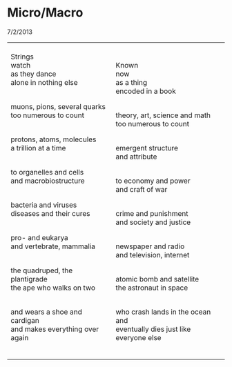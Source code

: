 Micro/Macro
===========

7/2/2013

<table>
<tr>
<td>
<br>
Strings<br>
watch<br>
as they dance<br>
alone in nothing else<br><br>

muons, pions, several quarks<br>
too numerous to count<br><br>

protons, atoms, molecules<br>
a trillion at a time<br><br>

to organelles and cells<br>
and macrobiostructure<br><br>

bacteria and viruses<br>
diseases and their cures<br><br>

pro- and eukarya<br>
and vertebrate, mammalia<br><br>

the quadruped, the plantigrade<br>
the ape who walks on two<br><br>

and wears a shoe and cardigan<br>
and makes everything over again<br><br>
</td><td>
<br>
Known<br>
now<br>
as a thing<br>
encoded in a book<br><br>

theory, art, science and math<br>
too numerous to count<br><br>

emergent structure<br>
and attribute<br><br>

to economy and power<br>
and craft of war<br><br>

crime and punishment<br>
and society and justice<br><br>

newspaper and radio<br>
and television, internet<br><br>

atomic bomb and satellite<br>
the astronaut in space<br><br>

who crash lands in the ocean and<br>
eventually dies just like everyone else
</td></tr></table>
